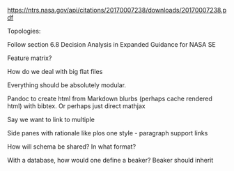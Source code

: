 https://ntrs.nasa.gov/api/citations/20170007238/downloads/20170007238.pdf

Topologies:

Follow section 6.8 Decision Analysis  in  Expanded Guidance for NASA SE

Feature matrix?

How do we deal with big flat files

Everything should be absolutely modular.


Pandoc to create html from Markdown blurbs (perhaps cache rendered html) with bibtex.
Or perhaps just direct mathjax

Say we want to link to multiple 

Side panes with rationale like plos one style - paragraph support links

How will schema be shared? In what format?

With a database, how would one define a beaker? 
Beaker should inherit 


